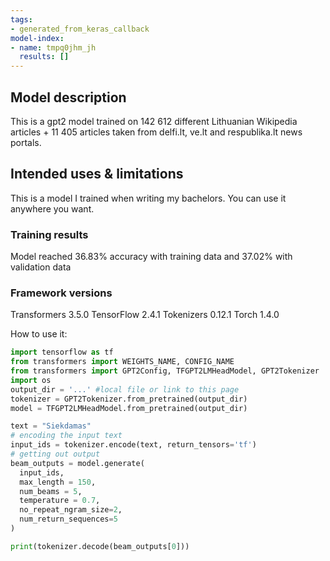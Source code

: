 ```yaml
---
tags:
- generated_from_keras_callback
model-index:
- name: tmpq0jhm_jh
  results: []
---
```


<!-- This model card has been generated automatically according to the information Keras had access to. You should
probably proofread and complete it, then remove this comment. -->

## Model description

This is a gpt2 model trained on 142 612 different Lithuanian Wikipedia articles + 11 405 articles taken from delfi.lt, ve.lt and respublika.lt news portals.

## Intended uses & limitations

This is a model I trained when writing my bachelors. You can use it anywhere you want.

### Training results

Model reached 36.83% accuracy with training data and 37.02% with validation data

### Framework versions

 Transformers 3.5.0
 TensorFlow 2.4.1
 Tokenizers 0.12.1
 Torch 1.4.0

How to use it:

```python
import tensorflow as tf
from transformers import WEIGHTS_NAME, CONFIG_NAME
from transformers import GPT2Config, TFGPT2LMHeadModel, GPT2Tokenizer
import os
output_dir = '...' #local file or link to this page
tokenizer = GPT2Tokenizer.from_pretrained(output_dir)
model = TFGPT2LMHeadModel.from_pretrained(output_dir)

text = "Siekdamas"
# encoding the input text
input_ids = tokenizer.encode(text, return_tensors='tf')
# getting out output
beam_outputs = model.generate(
  input_ids,
  max_length = 150,
  num_beams = 5,
  temperature = 0.7,
  no_repeat_ngram_size=2,
  num_return_sequences=5
)

print(tokenizer.decode(beam_outputs[0]))
```